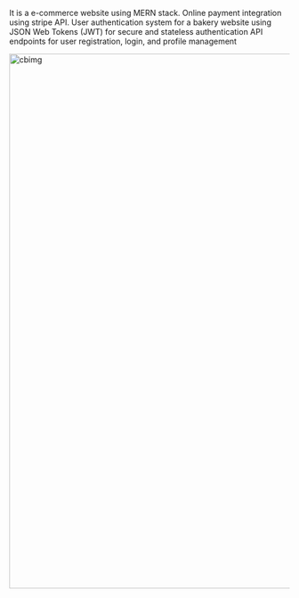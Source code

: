It is a e-commerce website using MERN stack.
Online payment integration using stripe API. 
User authentication system for a bakery website using JSON Web Tokens (JWT) for secure and stateless authentication
API endpoints for user registration, login, and profile management


<img width="960" alt="cbimg" src="https://github.com/NiharikPatel/CloudBakery/assets/132447067/f7d24367-ea7b-4455-b884-7e9bd4961fcd">
